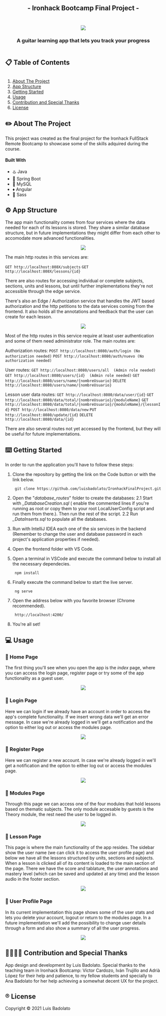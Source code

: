   <h2 align="center">
	- Ironhack Bootcamp Final Project -
    <br />
    <br />
   </h2>

<p align="center">
	<img src="https://i.imgur.com/ebWGfYA.png">
</p>
   
  <h3 align="center">
	  A guitar learning app that lets you track your progress
    <br />
   </h3>



<!-- TABLE OF CONTENTS -->

  <summary><h2 style="display: inline-block"> 📋 Table of Contents</h2></summary>
  <ol>
    <li> <a href="#about-the-project">About The Project</a> </li>
     <li><a href="#app-structure"> App Structure</a></li>
    <li><a href="#getting-started">Getting Started</a></li>
    <li><a href="#usage">Usage</a></li>
    <li><a href="#contribution">Contribution and Special Thanks</a></li>
    <li><a href="#license">License</a></li>
  </ol>


<!-- ABOUT THE PROJECT -->

## ✏️ About The Project

This project was created as the final project for the Ironhack FullStack Remote Bootcamp to showcase some of the skills adquired during the course. 

#### Built With

* ♨️ Java
* 🍃 Spring Boot
* 🐬 MySQL
* ♦️ Angular
* 💅 Sass


<!-- APP STRUCTURE -->
## ⚙️ App Structure

The app main functionality comes from four services where the data needed for each of its lessons is stored.
They share a similar database structure, but in future implementations they might differ from each other to accomodate more advanced functionalities.

<p align="center">
	<img src="https://i.imgur.com/phkWRhS.png">
</p>

The main http routes in this services are: 

``
GET http://localhost:808X/subjects
``
``
GET http://localhost:808X/lessons/{id}
``

There are also routes for accessing individual or complete subjects, sections, units and lessons, but until further implementations they're not accessible through the edge service.



There's also an Edge / Authorization service that handles the JWT based authorization and the http petitions to the data services coming from the frontend. It also holds all the annotations and feedback that the user can create for each lesson.
<p align="center">
	<img src="https://i.imgur.com/lcF9mgI.png">
</p>

Most of the http routes in this service require at least user authentication and some of them need administrator role.
The main routes are:

Authorization routes:
``
POST http://localhost:8080/auth/login (No authorization needed)
``
``
POST http://localhost:8080/auth/nuevo (No authorization needed)
``

User routes:
``
GET http://localhost:8080/users/all  (Admin role needed)
``
``
GET http://localhost:8080/users/{id}  (Admin role needed)
``
``
GET http://localhost:8080/users/name/{nombreUsuario}
``
``
DELETE http://localhost:8080/users/name/{nombreUsuario}
``


Lesson user data routes: 
``
GET http://localhost:8080/data/user/{id}
``
``
GET http://localhost:8080/data/total/{nombreUsuario}/{moduleName}
``
``
GET http://localhost:8080/data/total/{nombreUsuario}/{moduleName}/{lessonId}
``
``
POST http://localhost:8080/data/new
``
``
PUT http://localhost:8080/update/{id}
``
``
DELETE http://localhost:8080/data/{id}
``

There are also several routes not yet accessed by the frontend, but they will be useful for future implementations.

<!-- GETTING STARTED -->
## ⌨️ Getting Started

In order to run the application you'll have to follow these steps:

1. Clone the repository by getting the link on the Code button or with the link below.
	  ```
	   git clone https://github.com/luisbadolato/IronhackFinalProject.git
	  ```
2. Open the "_database_routes_" folder to create the databases:
	2.1	Start with *_DatabaseCreation.sql* ( enable the commented lines if you're running as root or copy them to your 
	root LocalUserConfig script and run them from there.). Then run the rest of the script.
	2.2 	Run  *_DataInserts.sql* to populate all the databases.
3. Run with IntelliJ IDEA each one of the six services in the backend (Remember to change the user and database password in each project's application properties if needed). 
4. Open the frontend folder with VS Code.
5. Open a terminal in VSCode and execute the command below to install all the necessary dependecies. 
	  ```
	   npm install
	  ```

6.  Finally execute the command below to start the live server. 
	  ```
	   ng serve
	  ```

7. Open the address below with you favorite browser (Chrome recommended). 
	```
	 http://localhost:4200/
	  ```
8.  You're all set!

   
<!-- USAGE EXAMPLES -->
## 💻 Usage

### 🎼 Home Page
The first thing you'll see when you open the app is the *index* page, where you can access the login page, register page or try some of the app functionality as a guest user.
<p align="center">
	<img src="https://i.imgur.com/yZXcnK1.png">
</p>


### 🎼 Login Page
Here we can login if we already have an account in order to access the app's complete functionality.
If we insert wrong data we'll get an error message.
In case we're already logged in we'll get a notification and the option to either log out or access the modules page.
<p align="center">
	<img src="https://i.imgur.com/akEjJJN.png">
</p>

### 🎼 Register Page
Here we can register a new account.
In case we're already logged in we'll get a notification and the option to either log out or access the modules page.
<p align="center">
	<img src="https://i.imgur.com/vPAANm5.png">
</p>

### 🎼 Modules Page
Through this page we can access one of the four modules that hold lessons based on thematic subjects.
The only module accesable by guests is the Theory module, the rest need the user to be logged in.
<p align="center">
	<img src="https://i.imgur.com/ATwdnZE.png">
</p>

### 🎼 Lesson Page
This page is where the main functionality of the app resides.
The sidebar show the user name (we can click it to access the user profile page) and below we have all the lessons structured by units, sections and subjects. 
When a lesson is clicked all of its content is loaded to the main section of the page.
There we have the score and tablature, the user annotations and mastery level (which can be saved and updated at any time) and the lesson audio in the footer section.

<p align="center">
	<img src="https://i.imgur.com/Cv8wS9P.png">
</p>

### 🎼 User Profile Page
In its current implementation this page shows some of the user stats and lets you delete your account, logout or return to the modules page.
In a future implementation we'll add the possibility to change user details through a form and also show a summary of all the user progress.
<p align="center">
	<img src="https://i.imgur.com/B61UXtm.png">
</p>


<!-- CONTRIBUTION -->
## 👩‍👩‍👧‍👧 Contribution and Special Thanks
App design and development by Luis Badolato.
Special thanks to the teaching team in Ironhack Bootcamp: Víctor Cardozo, Iván Trujillo and Adrià López for their help and patience, to my fellow students and specially to Ana Badolato for her help achieving a somewhat decent UX for the project.

<!-- LICENSE -->
## ®️ License

Copyright © 2021 Luis Badolato

